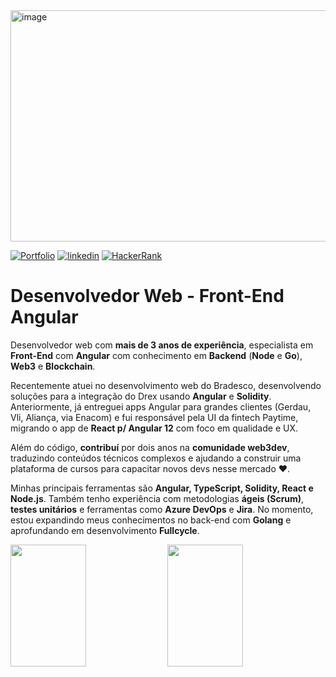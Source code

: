 
<img width="1465" height="370" alt="image" src="https://github.com/user-attachments/assets/4e4844bf-e7d5-400a-b11a-152722462f4d" />


[![Portfolio](https://img.shields.io/badge/Portfolio-%23000000.svg?style=for-the-badge&logo=firefox&logoColor=#FF7139)](https://dev-araujo.com.br/)
[![linkedin](https://img.shields.io/badge/LinkedIn-0077B5?style=for-the-badge&logo=linkedin&logoColor=white)](https://www.linkedin.com/in/araujocode/)
[![HackerRank](https://img.shields.io/badge/-Hackerrank⭐⭐⭐⭐-2EC866?style=for-the-badge&logo=HackerRank&logoColor=white)](https://www.hackerrank.com/araujo6_6)


# Desenvolvedor Web - Front-End Angular

Desenvolvedor web com **mais de 3 anos de experiência**, especialista em **Front-End** com **Angular** com conhecimento em **Backend** (**Node** e **Go**), **Web3** e **Blockchain**.

Recentemente  atuei no desenvolvimento web do Bradesco, desenvolvendo soluções para a integração do Drex usando **Angular** e **Solidity**. Anteriormente, já entreguei apps Angular para grandes clientes (Gerdau, Vli, Aliança, via Enacom) e fui responsável pela UI da fintech Paytime, migrando o app de **React p/ Angular 12** com foco em qualidade e UX.

Além do código, **contribuí** por dois anos na **comunidade web3dev**, traduzindo conteúdos técnicos complexos e ajudando a construir uma plataforma de cursos para capacitar novos devs nesse mercado ❤️.

Minhas principais ferramentas são **Angular, TypeScript, Solidity, React e Node.js**. Também tenho experiência com metodologias **ágeis (Scrum)**, **testes unitários** e ferramentas como **Azure DevOps** e **Jira**. No momento, estou expandindo meus conhecimentos no back-end com **Golang** e aprofundando em desenvolvimento **Fullcycle**.



<span>  
 
<img width="49%" height="195px" src="https://github-readme-stats.vercel.app/api?username=dev-araujo&show_icons=true&theme=radical&count_private=true&rank_icon=github"/>

<img width="49%" height="195px" src="https://github-readme-stats.vercel.app/api/top-langs/?username=dev-araujo&layout=compact&hide=ruby,html,scss,css"/>

</span>
